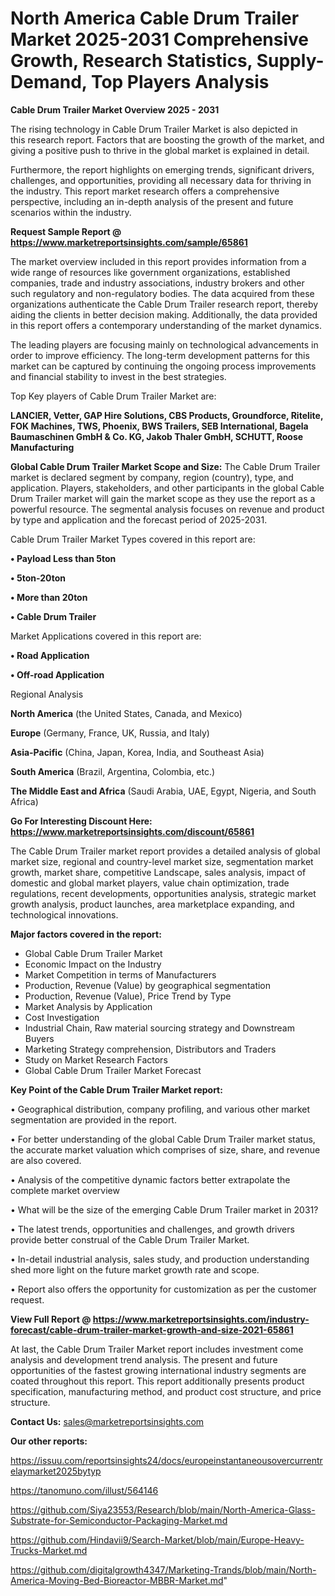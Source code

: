 # North America Cable Drum Trailer Market 2025-2031 Comprehensive Growth, Research Statistics, Supply-Demand,  Top Players Analysis

<Strong> Cable Drum Trailer Market Overview 2025 - 2031</strong>

The rising technology in Cable Drum Trailer Market is also depicted in this research report. Factors that are boosting the growth of the market, and giving a positive push to thrive in the global market is explained in detail.

Furthermore, the report highlights on emerging trends, significant drivers, challenges, and opportunities, providing all necessary data for thriving in the industry. This report market research offers a comprehensive perspective, including an in-depth analysis of the present and future scenarios within the industry.

<strong>Request Sample Report @ <a href=https://www.marketreportsinsights.com/sample/65861>https://www.marketreportsinsights.com/sample/65861</a></strong>

The market overview included in this report provides information from a wide range of resources like government organizations, established companies, trade and industry associations, industry brokers and other such regulatory and non-regulatory bodies. The data acquired from these organizations authenticate the Cable Drum Trailer research report, thereby aiding the clients in better decision making. Additionally, the data provided in this report offers a contemporary understanding of the market dynamics.

The leading players are focusing mainly on technological advancements in order to improve efficiency. The long-term development patterns for this market can be captured by continuing the ongoing process improvements and financial stability to invest in the best strategies.

Top Key players of Cable Drum Trailer Market are:

<strong>LANCIER, Vetter, GAP Hire Solutions, CBS Products, Groundforce, Ritelite, FOK Machines, TWS, Phoenix, BWS Trailers, SEB International, Bagela Baumaschinen GmbH & Co. KG, Jakob Thaler GmbH, SCHUTT, Roose Manufacturing</strong>

<strong><b>Global Cable Drum Trailer Market Scope and Size:</b></strong>
The Cable Drum Trailer market is declared segment by company, region (country), type, and application. Players, stakeholders, and other participants in the global Cable Drum Trailer market will gain the market scope as they use the report as a powerful resource. The segmental analysis focuses on revenue and product by type and application and the forecast period of 2025-2031.

Cable Drum Trailer Market Types covered in this report are:

<strong>• Payload Less than 5ton

• 5ton-20ton

• More than 20ton

• Cable Drum Trailer</strong>

Market Applications covered in this report are:

<strong>• Road Application

• Off-road Application</strong> 

Regional Analysis

<strong>North America</strong> (the United States, Canada, and Mexico)

<strong>Europe</strong> (Germany, France, UK, Russia, and Italy)

<strong>Asia-Pacific</strong> (China, Japan, Korea, India, and Southeast Asia)

<strong>South America</strong> (Brazil, Argentina, Colombia, etc.)

<strong>The Middle East and Africa</strong> (Saudi Arabia, UAE, Egypt, Nigeria, and South Africa)

<strong>Go For Interesting Discount Here: <a href=https://www.marketreportsinsights.com/discount/65861>https://www.marketreportsinsights.com/discount/65861</a></strong>

The Cable Drum Trailer market report provides a detailed analysis of global market size, regional and country-level market size, segmentation market growth, market share, competitive Landscape, sales analysis, impact of domestic and global market players, value chain optimization, trade regulations, recent developments, opportunities analysis, strategic market growth analysis, product launches, area marketplace expanding, and technological innovations.

<strong><b>Major factors covered in the report:</b></strong>
<ul>
  <li>Global Cable Drum Trailer Market </li>
  <li>Economic Impact on the Industry</li>
  <li>Market Competition in terms of Manufacturers</li>
  <li>Production, Revenue (Value) by geographical segmentation</li>
  <li>Production, Revenue (Value), Price Trend by Type</li>
  <li>Market Analysis by Application</li>
  <li>Cost Investigation</li>
  <li>Industrial Chain, Raw material sourcing strategy and Downstream Buyers</li>
  <li>Marketing Strategy comprehension, Distributors and Traders</li>
  <li>Study on Market Research Factors</li>
  <li>Global Cable Drum Trailer Market Forecast</li>
</ul>

<strong><b>Key Point of the Cable Drum Trailer Market report:</b></strong>

• Geographical distribution, company profiling, and various other market segmentation are provided in the report.

• For better understanding of the global Cable Drum Trailer market status, the accurate market valuation which comprises of size, share, and revenue are also covered.

• Analysis of the competitive dynamic factors better extrapolate the complete market overview

• What will be the size of the emerging Cable Drum Trailer market in 2031?

• The latest trends, opportunities and challenges, and growth drivers provide better construal of the Cable Drum Trailer Market.

• In-detail industrial analysis, sales study, and production understanding shed more light on the future market growth rate and scope.

• Report also offers the opportunity for customization as per the customer request.

<strong><b>View Full Report @ <a href=https://www.marketreportsinsights.com/industry-forecast/cable-drum-trailer-market-growth-and-size-2021-65861>https://www.marketreportsinsights.com/industry-forecast/cable-drum-trailer-market-growth-and-size-2021-65861</a></b></strong>


At last, the Cable Drum Trailer Market report includes investment come analysis and development trend analysis. The present and future opportunities of the fastest growing international industry segments are coated throughout this report. This report additionally presents product specification, manufacturing method, and product cost structure, and price structure.

<strong>Contact Us:</strong>
sales@marketreportsinsights.com

<strong>Our other reports:</strong>

<a href=https://issuu.com/reportsinsights24/docs/europeinstantaneousovercurrentrelaymarket2025bytyp>https://issuu.com/reportsinsights24/docs/europeinstantaneousovercurrentrelaymarket2025bytyp</a>

<a href=https://tanomuno.com/illust/564146>https://tanomuno.com/illust/564146</a>

<a href=https://github.com/Siya23553/Research/blob/main/North-America-Glass-Substrate-for-Semiconductor-Packaging-Market.md>https://github.com/Siya23553/Research/blob/main/North-America-Glass-Substrate-for-Semiconductor-Packaging-Market.md</a>

<a href=https://github.com/Hindavii9/Search-Market/blob/main/Europe-Heavy-Trucks-Market.md>https://github.com/Hindavii9/Search-Market/blob/main/Europe-Heavy-Trucks-Market.md</a>

<a href=https://github.com/digitalgrowth4347/Marketing-Trands/blob/main/North-America-Moving-Bed-Bioreactor-MBBR-Market.md>https://github.com/digitalgrowth4347/Marketing-Trands/blob/main/North-America-Moving-Bed-Bioreactor-MBBR-Market.md</a>"
